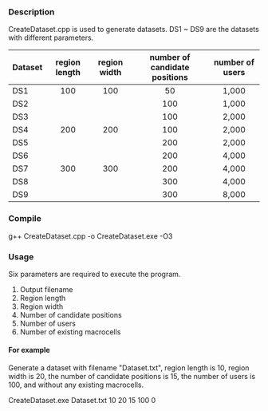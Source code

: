 ### Description
CreateDataset.cpp is used to generate datasets.
DS1 ~ DS9 are the datasets with different parameters.

Dataset         | region length | region width | number of candidate positions | number of users
--------------- |:-------------:|:------------:|:-----------------------------:|:---------------:
DS1             | 100           | 100          | 50                            | 1,000
DS2             |               |              | 100                           | 1,000
DS3             |               |              | 100                           | 2,000
DS4             | 200           | 200          | 100                           | 2,000
DS5             |               |              | 200                           | 2,000
DS6             |               |              | 200                           | 4,000
DS7             | 300           | 300          | 200                           | 4,000
DS8             |               |              | 300                           | 4,000
DS9             |               |              | 300                           | 8,000

### Compile
g++ CreateDataset.cpp -o CreateDataset.exe -O3

### Usage
Six parameters are required to execute the program.

1. Output filename
2. Region length
3. Region width
4. Number of candidate positions
5. Number of users
6. Number of existing macrocells

#### For example
Generate a dataset with filename "Dataset.txt", region length is 10, region width is 20, the number of candidate positions is 15, the number of users is 100, and without any existing macrocells.

CreateDataset.exe Dataset.txt 10 20 15 100 0 